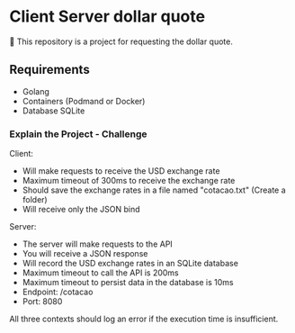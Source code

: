 # Client Server dollar quote

:money_with_wings: This repository is a project for requesting the dollar quote.

## Requirements

- Golang
- Containers (Podmand or Docker)
- Database SQLite

### Explain the Project - Challenge

Client:

- Will make requests to receive the USD exchange rate
- Maximum timeout of 300ms to receive the exchange rate
- Should save the exchange rates in a file named "cotacao.txt" (Create a folder)
- Will receive only the JSON bind

Server:

- The server will make requests to the API
- You will receive a JSON response
- Will record the USD exchange rates in an SQLite database
- Maximum timeout to call the API is 200ms
- Maximum timeout to persist data in the database is 10ms
- Endpoint: /cotacao
- Port: 8080

All three contexts should log an error if the execution time is insufficient.
